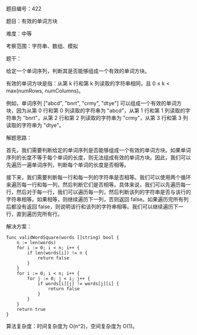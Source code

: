 题目编号：422

题目：有效的单词方块

难度：中等

考察范围：字符串、数组、模拟

题干：

给定一个单词序列，判断其是否能够组成一个有效的单词方块。

有效的单词方块是指：从第 k 行和第 k 列读取的字符串相同，且 0 ≤ k < max(numRows, numColumns)。

例如，单词序列 ["abcd", "bnrt", "crmy", "dtye"] 可以组成一个有效的单词方块，因为从第 0 行和第 0 列读取的字符串为 "abcd"，从第 1 行和第 1 列读取的字符串为 "bnrt"，从第 2 行和第 2 列读取的字符串为 "crmy"，从第 3 行和第 3 列读取的字符串为 "dtye"。

解题思路：

首先，我们需要判断给定的单词序列是否能够组成一个有效的单词方块。如果单词序列的长度不等于每个单词的长度，则无法组成有效的单词方块。因此，我们可以先遍历一遍单词序列，判断每个单词的长度是否相等。

接下来，我们需要判断每一行和每一列的字符串是否相等。我们可以使用两个循环来遍历每一行和每一列，然后判断它们是否相等。具体来说，我们可以先遍历每一行，然后对于每一行，我们可以遍历每一列，然后判断该列的字符串是否与该行的字符串相等。如果相等，则继续遍历下一列，否则返回 false。如果遍历完所有列后都没有返回 false，则说明该行和该列的字符串相等。我们可以继续遍历下一行，直到遍历完所有行。

解决方案：

```
func validWordSquare(words []string) bool {
    n := len(words)
    for i := 0; i < n; i++ {
        if len(words[i]) != n {
            return false
        }
    }
    for i := 0; i < n; i++ {
        for j := 0; j < i; j++ {
            if words[i][j] != words[j][i] {
                return false
            }
        }
    }
    return true
}
```

算法复杂度：时间复杂度为 O(n^2)，空间复杂度为 O(1)。